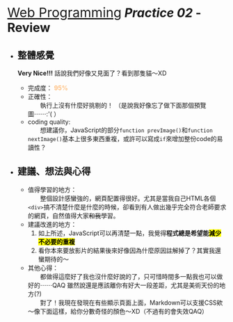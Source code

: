 # <span style="font-size:30px; font-weight:normal;"><u> Web Programming</u></span> *Practice 02* - Review
+ ## 整體感覺
    **Very Nice!!!**
    話說我們好像又見面了？看到那隻貓～XD
    
    + 完成度： <span id="score" style="color: #FA5B;">**95%**</span>
    + 正確性：<br />
　　執行上沒有什麼好挑剔的！
   （是說我好像忘了做下面那個預覽圖⋯⋯:'( ）
    + coding quality:<br />
　　想建議你，JavaScript的部分`function prevImage()`和`function nextImage()`基本上很多東西重複，或許可以寫成`if`來增加整份code的易讀性？

+ ## 建議、想法與心得
    + 值得學習的地方：<br />
　　整個設計感蠻強的，網頁配置得很好。尤其是當我自己HTML各個`<div>`搞不清楚什麼是什麼的時候，卻看到有人做出幾乎完全符合老師要求的網頁，自然值得大家~~和我~~學習。
    + 建議改進的地方：
      1. 如上所述，JavaScript可以再清楚一點，我覺得**程式總是希望能<mark>減少不必要的重複</mark>**
      2. 看你本來要放影片的結果後來好像因為什麼原因註解掉了？其實我還蠻期待的～
    + 其他心得：<br />
　　都做得這麼好了我也沒什麼好說的了，只可惜時間多一點我也可以做好的⋯⋯QAQ 雖然說還是應該離你有好大一段差距，尤其是美術天份的地方(?)<br />
　　對了！我現在發現在有些顯示頁面上面，Markdown可以支援CSS欸～像下面這樣，給你分數奇怪的顏色～XD（不過有的會失效QAQ）
